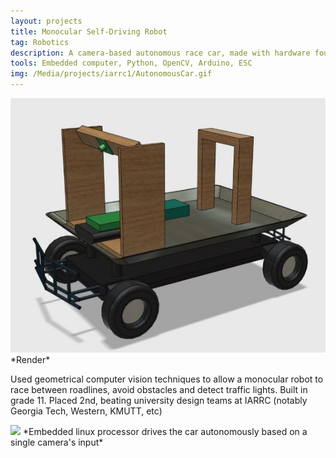 ```yaml
---
layout: projects
title: Monocular Self-Driving Robot
tag: Robotics
description: A camera-based autonomous race car, made with hardware found around the house with the goal of promoting research in autonomy for younger students.
tools: Embedded computer, Python, OpenCV, Arduino, ESC 
img: /Media/projects/iarrc1/AutonomousCar.gif
---
```

<img src="/Media/projects/iarrc1/car1.jpg">
*Render*

Used geometrical computer vision techniques to allow a monocular robot to race between roadlines, avoid obstacles and detect traffic lights. Built in grade 11. Placed 2nd, beating university design teams at IARRC (notably Georgia Tech, Western, KMUTT, etc)

<img src="/Media/projects/iarrc1/AutonomousCar.gif">
*Embedded linux processor drives the car autonomously based on a single camera's input* 
